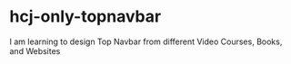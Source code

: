 # hcj-only-topnavbar
I am learning to design Top Navbar from different Video Courses, Books, and Websites
